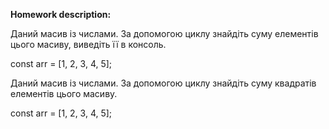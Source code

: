 **Homework description:**

Даний масив із числами. За допомогою циклу знайдіть суму елементів цього масиву, виведіть її в консоль.

const arr = [1, 2, 3, 4, 5];

Даний масив із числами. За допомогою циклу знайдіть суму квадратів елементів цього масиву.

const arr = [1, 2, 3, 4, 5];
